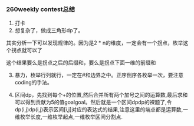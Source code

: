 ### 260weekly contest总结

1. 打卡
2. 想复杂了，做成三角形dp了。

其实分析一下可以发现规律的。因为是2 * n的维度，一定会有一个拐点，枚举这个拐点就可以了

这个结果要么是拐点之后的后缀和，要么是拐点下面一维的前缀和

3. 暴力，枚举行列就行，一定在#和边界之中。正序倒序各枚举一次，要注意coding的手法。

4. 区间dp，先找到每个+的位置,然后合并所有两个加号之间的运算数,最后求和可以得到贡献为5的值goalgoal。然后就是一个区间dpdp的裸题了,令dp(i,j)dp(i,j)表示区间[i,j]对应的表达式的结果,注意这里的端点都是运算数,一维枚举长度,一维枚举起点,一维枚举区间分割点.
